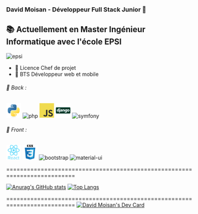 ### David Moisan - Développeur Full Stack Junior 👋      


<h2>📚 Actuellement en Master Ingénieur Informatique avec l'école EPSI</h2>    

<p><img src="https://d7j7m3vbc0co5.cloudfront.net/default/0001/17/a75245c353c1535c7ded94928dbee1b51c0530c7.png" alt="epsi" width="150" height="50" /></p>
                                                                       
- 🥇 Licence Chef de projet                                             
- 🥇 BTS Développeur web et mobile                                      
                                                                       
<h6>💬 Back :</h6> 

<p><img src="https://raw.githubusercontent.com/devicons/devicon/master/icons/python/python-original.svg" alt="python" width="40" height="40"/> <img src="https://upload.wikimedia.org/wikipedia/commons/thumb/2/27/PHP-logo.svg/1280px-PHP-logo.svg.png" alt="php" width="40" height="40"/> <img src="https://raw.githubusercontent.com/devicons/devicon/master/icons/javascript/javascript-original.svg" alt="javascript" width="40" height="40"/> <img src="https://raw.githubusercontent.com/devicons/devicon/master/icons/django/django-original.svg" alt="django" width="40" height="40"/> <img src="https://seeklogo.com/images/S/symfony-logo-AA34C8FC16-seeklogo.com.png" alt="symfony" width="40" height="40"/> </p>                                   

<h6>💬 Front :</h6> 

<p> <img src="https://raw.githubusercontent.com/devicons/devicon/master/icons/react/react-original-wordmark.svg" alt="react" width="40" height="40"/> <img src="https://raw.githubusercontent.com/devicons/devicon/master/icons/css3/css3-original-wordmark.svg" alt="css3" width="40" height="40"/> <img src="https://upload.wikimedia.org/wikipedia/commons/thumb/b/b2/Bootstrap_logo.svg/1280px-Bootstrap_logo.svg.png" alt="bootstrap" width="40" height="40"/> <img src="https://cdn.worldvectorlogo.com/logos/element-ui-1.svg" alt="material-ui" width="40" height="40"/>                   
                                                                        
==========================================================================

[![Anurag's GitHub stats](https://github-readme-stats.vercel.app/api?username=David-Moisan&show_icons=true&theme=dracula)](https://github.com/anuraghazra/github-readme-stats)
[![Top Langs](https://github-readme-stats.vercel.app/api/top-langs/?username=David-Moisan&theme=dracula)](https://github.com/anuraghazra/github-readme-stats)


==========================================================================
<a href="https://app.daily.dev/DavMoiz">
  <img src="https://api.daily.dev/devcards/e523dea3143b4950a20fd83b59d89405.png?r=yw6" width="400" alt="David Moisan's Dev Card"/>
</a>
